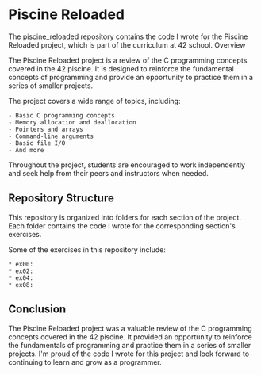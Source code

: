 # Piscine Reloaded

The piscine_reloaded repository contains the code I wrote for the Piscine Reloaded project, which is part of the curriculum at 42 school.
Overview

The Piscine Reloaded project is a review of the C programming concepts covered in the 42 piscine. It is designed to reinforce the fundamental concepts of programming and provide an opportunity to practice them in a series of smaller projects.

The project covers a wide range of topics, including:

    - Basic C programming concepts
    - Memory allocation and deallocation
    - Pointers and arrays
    - Command-line arguments
    - Basic file I/O
    - And more

Throughout the project, students are encouraged to work independently and seek help from their peers and instructors when needed.
## Repository Structure

This repository is organized into folders for each section of the project. Each folder contains the code I wrote for the corresponding section's exercises.

Some of the exercises in this repository include:
    
    * ex00: 
    * ex02: 
    * ex04: 
    * ex08:

## Conclusion

The Piscine Reloaded project was a valuable review of the C programming concepts covered in the 42 piscine. It provided an opportunity to reinforce the fundamentals of programming and practice them in a series of smaller projects. I'm proud of the code I wrote for this project and look forward to continuing to learn and grow as a programmer.

